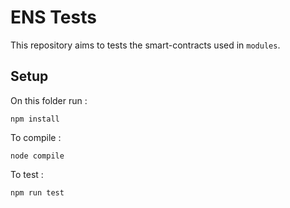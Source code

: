 # ENS Tests
This repository aims to tests the smart-contracts used in `modules`.

## Setup
On this folder run : 
```
npm install
```

To compile : 
```
node compile
```

To test : 
```
npm run test
```
